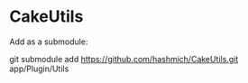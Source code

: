# CakeUtils


Add as a submodule: 

git submodule add https://github.com/hashmich/CakeUtils.git app/Plugin/Utils